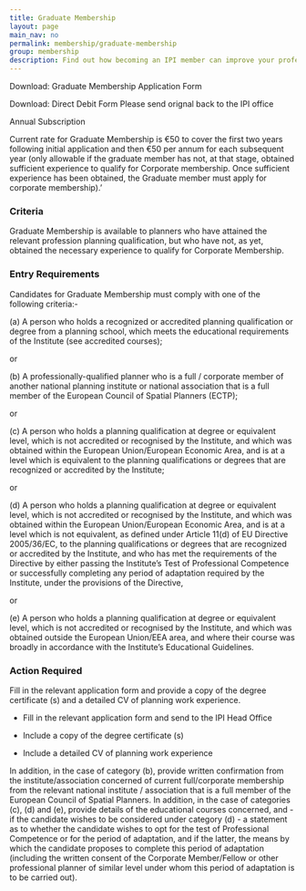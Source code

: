 ```yaml
---
title: Graduate Membership
layout: page
main_nav: no
permalink: membership/graduate-membership
group: membership
description: Find out how becoming an IPI member can improve your professional development.
---
```


Download: Graduate Membership Application Form

Download: Direct Debit Form Please send orignal back to the IPI office

Annual Subscription

Current rate for Graduate Membership is €50 to cover the first two years following initial application and then €50 per annum for each subsequent year (only allowable if the graduate member has not, at that stage, obtained sufficient experience to qualify for Corporate membership.  Once sufficient experience has been obtained, the Graduate member must apply for corporate membership).’

### Criteria

Graduate Membership is available to planners who have attained the relevant profession planning qualification, but who have not, as yet, obtained the necessary experience to qualify for Corporate Membership.

### Entry Requirements

Candidates for Graduate Membership must comply with one of the following criteria:-

(a) A person who holds a recognized or accredited planning qualification or degree from a planning school, which meets the educational requirements of the Institute (see accredited courses);

or

(b) A professionally-qualified planner who is a full / corporate member of another national planning institute or national association that is a full member of the European Council of Spatial Planners (ECTP);

or

(c) A person who holds a planning qualification at degree or equivalent level, which is not accredited or recognised by the Institute, and which was obtained within the European Union/European Economic Area, and is at a level which is equivalent to the planning qualifications or degrees that are recognized or accredited by the Institute;

or

(d) A person who holds a planning qualification at degree or equivalent level, which is not accredited or recognised by the Institute, and which was obtained within the European Union/European Economic Area, and is at a level which is not equivalent, as defined under Article 11(d) of EU Directive 2005/36/EC, to the planning qualifications or degrees that are recognized or accredited by the Institute, and who has met the requirements of the Directive by either passing the Institute’s Test of Professional Competence or successfully completing any period of adaptation required by the Institute, under the provisions of the Directive,

or

(e) A person who holds a planning qualification at degree or equivalent level, which is not accredited or recognised by the Institute, and which was obtained outside the European Union/EEA area, and where their course was broadly in accordance with the Institute’s Educational Guidelines.

### Action Required

Fill in the relevant application form and provide a copy of the degree certificate (s) and a detailed CV of planning work experience.

- Fill in the relevant application form and send to the IPI Head Office

- Include a copy of the degree certificate (s)

- Include a detailed CV of planning work experience

In addition, in the case of category (b), provide written confirmation from the institute/association concerned of current full/corporate membership from the relevant national institute / association that is a full member of the European Council of Spatial Planners.
In addition, in the case of categories (c), (d) and (e), provide details of the educational courses concerned, and - if the candidate wishes to be considered under category (d) - a statement as to whether the candidate wishes to opt for the test of Professional Competence or for the period of adaptation, and if the latter, the means by which the candidate proposes to complete this period of adaptation (including the written consent of the Corporate Member/Fellow or other professional planner of similar level under whom this period of adaptation is to be carried out).